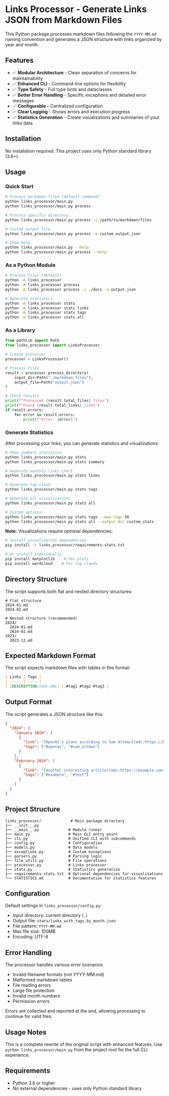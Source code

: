 # Links Processor - Generate Links JSON from Markdown Files

This Python package processes markdown files following the `YYYY-MM.md` naming convention and generates a JSON structure with links organized by year and month.

## Features

- ✅ **Modular Architecture** - Clean separation of concerns for maintainability
- ✅ **Enhanced CLI** - Command-line options for flexibility
- ✅ **Type Safety** - Full type hints and dataclasses
- ✅ **Better Error Handling** - Specific exceptions and detailed error messages
- ✅ **Configurable** - Centralized configuration
- ✅ **Clear Logging** - Shows errors and execution progress
- ✅ **Statistics Generation** - Create visualizations and summaries of your links data

## Installation

No installation required. This project uses only Python standard library (3.6+).

## Usage

### Quick Start

```bash
# Process markdown files (default command)
python links_processor/main.py
python links_processor/main.py process

# Process specific directory
python links_processor/main.py process -i /path/to/markdown/files

# Custom output file
python links_processor/main.py process -o custom_output.json

# Show help
python links_processor/main.py --help
python links_processor/main.py process --help
```

### As a Python Module

```bash
# Process files (default)
python -m links_processor
python -m links_processor process
python -m links_processor process -i ./docs -o output.json

# Generate statistics
python -m links_processor stats
python -m links_processor stats links
python -m links_processor stats tags
python -m links_processor stats all
```

### As a Library

```python
from pathlib import Path
from links_processor import LinksProcessor

# Create processor
processor = LinksProcessor()

# Process files
result = processor.process_directory(
    input_dir=Path("./markdown_files"),
    output_file=Path("output.json")
)

# Check results
print(f"Processed {result.total_files} files")
print(f"Found {result.total_links} links")
if result.errors:
    for error in result.errors:
        print(f"Error: {error}")
```

### Generate Statistics

After processing your links, you can generate statistics and visualizations:

```bash
# Show summary statistics
python links_processor/main.py stats
python links_processor/main.py stats summary

# Generate monthly links chart
python links_processor/main.py stats links

# Generate tag cloud
python links_processor/main.py stats tags

# Generate all visualizations
python links_processor/main.py stats all

# Custom options
python links_processor/main.py stats tags --max-tags 50
python links_processor/main.py stats all --output-dir custom_stats
```

**Note:** Visualizations require optional dependencies:
```bash
# Install visualization dependencies
pip install -r links_processor/requirements-stats.txt

# Or install individually:
pip install matplotlib    # For plots
pip install wordcloud    # For tag clouds
```

## Directory Structure

The script supports both flat and nested directory structures:

```
# Flat structure
2024-01.md
2024-02.md

# Nested structure (recommended)
2024/
  2024-01.md
  2024-02.md
2023/
  2023-12.md
```

## Expected Markdown Format

The script expects markdown files with tables in this format:

```markdown
| Links | Tags |
| ----- | ---- |
| [DESCRIPTION](mdc:URL) | #tag1 #tag2 #tag3 |
```

## Output Format

The script generates a JSON structure like this:

```json
{
  "2024": {
    "January 2024": [
      {
        "link": "[OpenAI's plans according to Sam Altman](mdc:https://humanloop.com/blog/openai-plans)",
        "tags": ["#openai", "#sam_altman"]
      }
    ],
    "February 2024": [
      {
        "link": "[Another interesting article](mdc:https://example.com)",
        "tags": ["#example", "#test"]
      }
    ]
  }
}
```

## Project Structure

```
links_processor/             # Main package directory
├── __init__.py
├── __main__.py             # Module runner
├── main.py                 # Main CLI entry point
├── cli.py                  # Unified CLI with subcommands
├── config.py               # Configuration
├── models.py               # Data models
├── exceptions.py           # Custom exceptions
├── parsers.py              # Parsing logic
├── file_utils.py           # File operations
├── processor.py            # Links processor
├── stats.py                # Statistics generation
├── requirements-stats.txt  # Optional dependencies for visualizations
└── STATISTICS.md           # Documentation for statistics features
```

## Configuration

Default settings in `links_processor/config.py`:
- Input directory: current directory (`.`)
- Output file: `stats/links_with_tags_by_month.json`
- File pattern: `YYYY-MM.md`
- Max file size: 100MB
- Encoding: UTF-8

## Error Handling

The processor handles various error scenarios:
- Invalid filename formats (not YYYY-MM.md)
- Malformed markdown tables
- File reading errors
- Large file protection
- Invalid month numbers
- Permission errors

Errors are collected and reported at the end, allowing processing to continue for valid files.

## Usage Notes

This is a complete rewrite of the original script with enhanced features. Use `python links_processor/main.py` from the project root for the full CLI experience.

## Requirements

- Python 3.6 or higher
- No external dependencies - uses only Python standard library